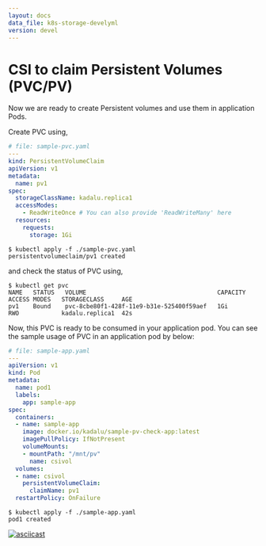 ```yaml
---
layout: docs
data_file: k8s-storage-develyml
version: devel
---
```

# CSI to claim Persistent Volumes (PVC/PV)

Now we are ready to create Persistent volumes and use them in application Pods.

Create PVC using,
```yaml
# file: sample-pvc.yaml
---
kind: PersistentVolumeClaim
apiVersion: v1
metadata:
  name: pv1
spec:
  storageClassName: kadalu.replica1
  accessModes:
    - ReadWriteOnce # You can also provide 'ReadWriteMany' here
  resources:
    requests:
      storage: 1Gi
```

```console
$ kubectl apply -f ./sample-pvc.yaml
persistentvolumeclaim/pv1 created
```

and check the status of PVC using,

```console
$ kubectl get pvc
NAME   STATUS   VOLUME                                     CAPACITY   ACCESS MODES   STORAGECLASS     AGE
pv1    Bound    pvc-8cbe80f1-428f-11e9-b31e-525400f59aef   1Gi        RWO            kadalu.replica1  42s
```

Now, this PVC is ready to be consumed in your application pod. You can see the
sample usage of PVC in an application pod by below:

```yaml
# file: sample-app.yaml
---
apiVersion: v1
kind: Pod
metadata:
  name: pod1
  labels:
    app: sample-app
spec:
  containers:
  - name: sample-app
    image: docker.io/kadalu/sample-pv-check-app:latest
    imagePullPolicy: IfNotPresent
    volumeMounts:
    - mountPath: "/mnt/pv"
      name: csivol
  volumes:
  - name: csivol
    persistentVolumeClaim:
      claimName: pv1
  restartPolicy: OnFailure
```

```console
$ kubectl apply -f ./sample-app.yaml
pod1 created
```

[![asciicast](https://asciinema.org/a/259951.svg)](https://asciinema.org/a/259951)
